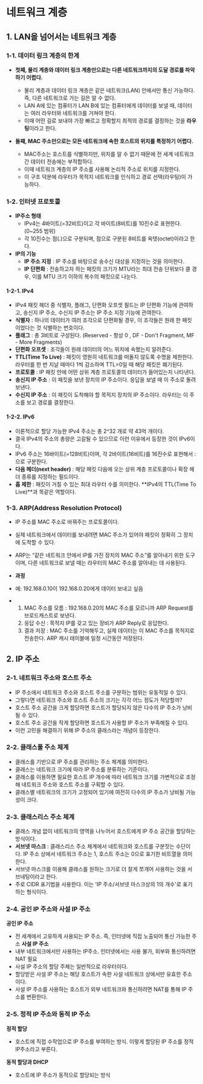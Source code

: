 # 네트워크 계층
## 1. LAN을 넘어서는 네트워크 계층
### 1-1. 데이터 링크 계층의 한계
- **첫째, 물리 계층와 데이터 링크 계층만으로는 다른 네트워크까지의 도달 경로를 파악하기 어렵다.**
  - 물리 계층과 데이터 링크 계층은 같은 네트워크(LAN) 안에서만 통신 가능하다. 즉, 다른 네트워크로 가는 길은 알 수 없다.
  - LAN A에 있는 컴퓨터가 LAN B에 있는 컴퓨터에게 데이터를 보낼 때, 데이터는 여러 라우터와 네트워크를 거쳐야 한다.
  - 이때 어떤 길로 보내야 가장 빠르고 정확할지 최적의 경로를 결정하는 것을 **라우팅**이라고 한다.

- **둘째, MAC 주소만으로는 모든 네트워크에 속한 호스트의 위치를 특정하기 어렵다.**
  - MAC주소는 호스트를 식별하지만, 위치를 알 수 없기 때문에 전 세계 네트워크 간 데이터 전송에는 부적합하다.
  - 이때 네트워크 계층의 IP 주소를 사용해 논리적 주소로 위치를 지정한다.
  - 이 구조 덕분에 라우터가 목적지 네트워크를 인식하고 경로 선택(라우팅)이 가능하다.
 
### 1-2. 인터넷 프로토콜
- **IP주소 형태**
  - IPv4는 4바이트(=32비트)이고 각 바이트(8비트)를 10진수로 표현한다.(0~255 범위)
  - 각 10진수는 점(.)으로 구분되며, 점으로 구분된 8비트를 옥텟(octet)이라고 한다.
- **IP의 기능**
  - **IP 주소 지정** : IP 주소를 바탕으로 송수신 대상을 지정하는 것을 의미한다.
  - **IP 단편화** : 전송하고자 하는 패킷의 크기가 MTU라는 최대 전송 단위보다 클 경우, 이를 MTU 크기 이하의 복수의 패킷으로 나눈다.
 
#### 1-2-1. IPv4
- IPv4 패킷 헤더 중 식별자, 플래그, 단편화 오프셋 필드는 IP 단편화 기능에 관여하고, 송신지 IP 주소, 수신지 IP 주소는 IP 주소 지정 기능에 관여한다.
- **식별자** : 하나의 데이터가 여러 조각으로 단편화될 경우, 이 조각들은 원래 한 패킷이었다는 것 식별하는 번호이다.
- **플래그** : 총 3비트로 구성된다. (Reserved - 항상 0 , DF - Don't Fragment, MF - More Fragments)
- **단편화 오프셋** : 조각들이 원래 데이터의 어느 위치에 속했는지 알려준다.
- **TTL(Time To Live)** : 패킷이 영원히 네트워크를 떠돌지 않도록 수명을 제한한다. 라우터를 한 번 지날 때마다 1씩 감소하며 TTL=0일 때 해당 패킷은 폐기된다.
- **프로토콜** : IP 패킷 안에 어떤 상위 계층 프로토콜의 데이터가 들어있는지 나타낸다.
- **송신지 IP 주소** : 이 패킷을 보낸 장치의 IP 주소이다. 응답을 보낼 때 이 주소로 돌려보낸다.
- **수신지 IP 주소** : 이 패킷이 도착해야 할 목적지 장치의 IP 주소이다. 라우터는 이 주소를 보고 경로를 결정한다.

#### 1-2-2. IPv6
- 이론적으로 할당 가능한 IPv4 주소는 총 2^32 개로 약 43억 개이다.
- 결국 IPv4의 주소의 총량은 고갈될 수 있으므로 이런 이유에서 등장한 것이 IPv6이다.
- IPv6 주소는 16바이트(=128비트)이며, 각 2바이트(16비트)를 16진수로 표현해서 :으로 구분한다.
- **다음 헤더(next header)** : 해당 패킷 다음에 오는 상위 계층 프로토콜이나 확장 헤더 종류를 지정하는 필드이다.
- **홉 제한** : 패킷이 거칠 수 있는 최대 라우터 수를 의미한다. **IPv4의 TTL(Time To Live)**과 똑같은 역할이다.

### 1-3. ARP(Address Resolution Protocol)
- IP 주소를 MAC 주소로 바꿔주는 프로토콜이다.
- 실제 네트워크에서 데이터를 보내려면 MAC 주소가 있어야 패킷이 정확히 그 장치에 도착할 수 있다.
- ARP는 “같은 네트워크 안에서 IP를 가진 장치의 MAC 주소”를 알아내기 위한 도구이며, 다른 네트워크로 보낼 때는 라우터의 MAC 주소를 알아내는 데 사용된다.

- **과정**
- 예: 192.168.0.10이 192.168.0.20에게 데이터 보내고 싶음
- 1. MAC 주소를 모름 : 192.168.0.20의 MAC 주소를 모르니까 ARP Request를 브로드캐스트로 보낸다.
  2. 응답 수신 : 목적지 IP를 갖고 있는 장비가 ARP Reply로 응답한다.
  3. 결과 저장 : MAC 주소를 기억해두고, 실제 데이터는 이 MAC 주소를 목적지로 전송한다. ARP 캐시 테이블에 일정 시간동안 저장된다.
 
## 2. IP 주소
### 2-1. 네트워크 주소와 호스트 주소
- IP 주소에서 네트워크 주소와 호스트 주소를 구분하는 범위는 유동적일 수 있다.
- 그렇다면 네트워크 주소와 호스트 주소의 크기는 각각 어느 정도가 적당할까?
- 호스트 주소 공간을 크게 할당하면 호스트가 할당되지 않은 다수의 IP 주소가 낭비될 수 있다.
- 호스트 주소 공간을 작게 할당하면 호스트가 사용할 IP 주소가 부족해질 수 있다.
- 이런 고민을 해결하기 위해 IP 주소의 클래스라는 개념이 등장한다.

### 2-2. 클래스풀 주소 체계
- 클래스를 기반으로 IP 주소를 관리하는 주소 체계를 의미한다.
- 클래스는 네트워크 크기에 따라 IP 주소를 분류하는 기준이다.
- 클래스를 이용하면 필요한 호스트 IP 개수에 따라 네트워크 크기를 가변적으로 조정해 네트워크 주소와 호스트 주소를 구획할 수 있다.
- 클래스별 네트워크의 크기가 고정되어 있기에 여전히 다수의 IP 주소가 낭비될 가능성이 크다.

### 2-3. 클래스리스 주소 체계
- 클래스 개념 없이 네트워크의 영역을 나누어서 호스트에게 IP 주소 공간을 할당하는 방식이다.
- **서브넷 마스크** : 클래스리스 주소 체계에서 네트워크와 호스트를 구분짓는 수단이다. IP 주소 상에서 네트워크 주소는 1, 호스트 주소는 0으로 표기한 비트열을 의미한다.
- 서브넷 마스크를 이용해 클래스를 원하는 크기로 더 잘게 쪼개어 사용하는 것을 서브네팅이라고 한다.
- 주로 CIDR 표기법을 사용한다. 이는 'IP 주소/서브넷 마스크상의 1의 개수'로 표기하는 형식이다.

### 2-4. 공인 IP 주소와 사설 IP 주소
**공인 IP 주소** 
- 전 세계에서 고유하게 사용되는 IP 주소. 즉, 인터넷에 직접 노출되어 통신 가능한 주소
**사설 IP 주소**
- 내부 네트워크에서만 사용하는 IP주소. 인터넷에서는 사용 불가, 외부와 통신하려면 NAT 필요
- 사설 IP 주소의 할당 주체는 일반적으로 라우터이다.
- 할당받은 사설 IP 주소는 해당 호스트가 속한 사설 네트워크 상에서만 유효한 주소이다.
- 사설 IP 주소를 사용하는 호스트가 외부 네트워크와 통신하려면 NAT를 통해 IP 주소를 변환한다. 

### 2-5. 정적 IP 주소와 동적 IP 주소
**정적 할당**
- 호스트에 직접 수작업으로 IP 주소를 부여하는 방식. 이렇게 할당된 IP 주소를 정적 IP주소라고 부른다.

**동적 할당과 DHCP**
- 호스트에 IP 주소가 동적으로 할당되는 방식
